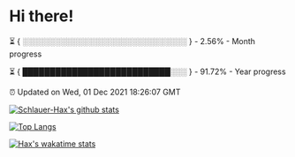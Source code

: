 # Hi there!

⏳ { ░░░░░░░░░░░░░░░░░░░░░░░░░░░░░░ } - 2.56% - Month progress

⏳ { ███████████████████████████░░░ } - 91.72% - Year progress

⏰ Updated on Wed, 01 Dec 2021 18:26:07 GMT


[![Schlauer-Hax's github stats](https://github-readme-stats.vercel.app/api?username=Schlauer-Hax&show_icons=true&theme=dark&count_private=true)](https://github.com/Schlauer-Hax)


[![Top Langs](https://github-readme-stats.vercel.app/api/top-langs/?username=Schlauer-Hax&layout=compact&theme=dark)](https://github.com/Schlauer-Hax?tab=repositories)


[![Hax's wakatime stats](https://github-readme-stats.vercel.app/api/wakatime?username=Hax&theme=dark)](https://wakatime.com/@Hax)

